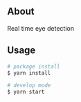 ## About

Real time eye detection

## Usage

```zsh
# package install
$ yarn install

# develop mode
$ yarn start
```
